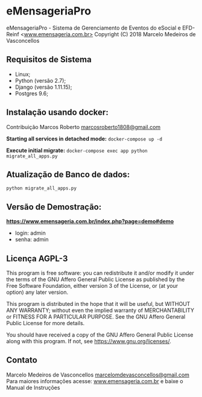 # eMensageriaPro

eMensageriaPro - Sistema de Gerenciamento de Eventos do eSocial e EFD-Reinf <www.emensageria.com.br>
Copyright (C) 2018  Marcelo Medeiros de Vasconcellos

## Requisitos de Sistema

- Linux;
- Python (versão 2.7);
- Django (versão 1.11.15);
- Postgres 9.6;

## Instalação usando docker:

Contribuição Marcos Roberto <marcosroberto1808@gmail.com>

__Starting all services in detached mode:__
`docker-compose up -d`

__Execute initial migrate:__
`docker-compose exec app python migrate_all_apps.py`

## Atualização de Banco de dados:

`python migrate_all_apps.py`

## Versão de Demostração:

__https://www.emensageria.com.br/index.php?page=demo#demo__
- login: admin
- senha: admin

## Licença AGPL-3

This program is free software: you can redistribute it and/or modify
it under the terms of the GNU Affero General Public License as
published by the Free Software Foundation, either version 3 of the
License, or (at your option) any later version.

This program is distributed in the hope that it will be useful,
but WITHOUT ANY WARRANTY; without even the implied warranty of
MERCHANTABILITY or FITNESS FOR A PARTICULAR PURPOSE.  See the
GNU Affero General Public License for more details.

You should have received a copy of the GNU Affero General Public License
along with this program.  If not, see <https://www.gnu.org/licenses/>.

## Contato

Marcelo Medeiros de Vasconcellos <marcelomdevasconcellos@gmail.com>
Para maiores informações acesse: www.emensageria.com.br e baixe o Manual de Instruções


